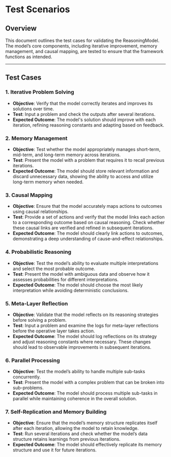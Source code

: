 
# Test Scenarios

## Overview
This document outlines the test cases for validating the ReasoningModel. The model’s core components, including iterative improvement, memory management, and causal mapping, are tested to ensure that the framework functions as intended.

---

## Test Cases

### 1. Iterative Problem Solving
- **Objective**: Verify that the model correctly iterates and improves its solutions over time.
- **Test**: Input a problem and check the outputs after several iterations.
- **Expected Outcome**: The model's solution should improve with each iteration, refining reasoning constants and adapting based on feedback.

### 2. Memory Management
- **Objective**: Test whether the model appropriately manages short-term, mid-term, and long-term memory across iterations.
- **Test**: Present the model with a problem that requires it to recall previous iterations.
- **Expected Outcome**: The model should store relevant information and discard unnecessary data, showing the ability to access and utilize long-term memory when needed.

### 3. Causal Mapping
- **Objective**: Ensure that the model accurately maps actions to outcomes using causal relationships.
- **Test**: Provide a set of actions and verify that the model links each action to a corresponding outcome based on causal reasoning. Check whether these causal links are verified and refined in subsequent iterations.
- **Expected Outcome**: The model should clearly link actions to outcomes, demonstrating a deep understanding of cause-and-effect relationships.

### 4. Probabilistic Reasoning
- **Objective**: Test the model’s ability to evaluate multiple interpretations and select the most probable outcome.
- **Test**: Present the model with ambiguous data and observe how it assesses probabilities for different interpretations.
- **Expected Outcome**: The model should choose the most likely interpretation while avoiding deterministic conclusions.

### 5. Meta-Layer Reflection
- **Objective**: Validate that the model reflects on its reasoning strategies before solving a problem.
- **Test**: Input a problem and examine the logs for meta-layer reflections before the operative layer takes action.
- **Expected Outcome**: The model should log reflections on its strategy and adjust reasoning constants where necessary. These changes should lead to observable improvements in subsequent iterations.

### 6. Parallel Processing
- **Objective**: Test the model’s ability to handle multiple sub-tasks concurrently.
- **Test**: Present the model with a complex problem that can be broken into sub-problems.
- **Expected Outcome**: The model should process multiple sub-tasks in parallel while maintaining coherence in the overall solution.

### 7. Self-Replication and Memory Building
- **Objective**: Ensure that the model’s memory structure replicates itself after each iteration, allowing the model to retain knowledge.
- **Test**: Run several iterations and check whether the model’s data structure retains learnings from previous iterations.
- **Expected Outcome**: The model should effectively replicate its memory structure and use it for future iterations.
